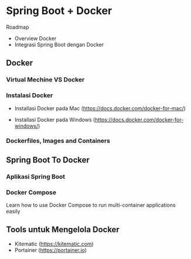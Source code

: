 # Spring Boot + Docker #

Roadmap

* Overview Docker
* Integrasi Spring Boot dengan Docker

## Docker ##

### Virtual Mechine VS Docker ###

### Instalasi Docker ###

- Installasi Docker pada Mac 
    (https://docs.docker.com/docker-for-mac/)
    
- Installasi Docker pada Windows
    (https://docs.docker.com/docker-for-windows/)

### Dockerfiles, Images and Containers ###

## Spring Boot To Docker ##

### Aplikasi Spring Boot ###

### Docker Compose ###

Learn how to use Docker Compose to run multi-container applications easily


## Tools untuk Mengelola Docker ##

- Kitematic (https://kitematic.com)
- Portainer (https://portainer.io)